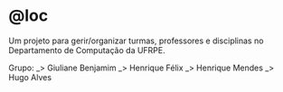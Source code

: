 # @loc

Um projeto para gerir/organizar turmas, professores e disciplinas no Departamento de Computação da UFRPE.

 Grupo: 
_> Giuliane Benjamim
_> Henrique Félix
_> Henrique Mendes
_> Hugo Alves


